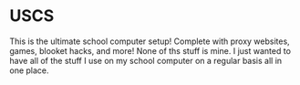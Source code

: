# USCS
This is the ultimate school computer setup! Complete with proxy websites, games, blooket hacks, and more! None of ths stuff is mine. I just wanted to have all of the stuff I use on my school computer on a regular basis all in one place.
